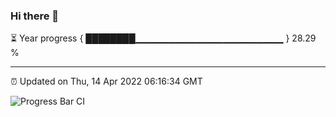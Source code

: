 ### Hi there 👋

⏳ Year progress { ████████▁▁▁▁▁▁▁▁▁▁▁▁▁▁▁▁▁▁▁▁▁▁ } 28.29 %

---

⏰ Updated on Thu, 14 Apr 2022 06:16:34 GMT

![Progress Bar CI](https://github.com/liununu/liununu/workflows/Progress%20Bar%20CI/badge.svg)
